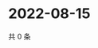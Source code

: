 # 2022-08-15

共 0 条

<!-- BEGIN WEIBO -->
<!-- 最后更新时间 Mon Aug 15 2022 04:15:48 GMT+0800 (China Standard Time) -->

<!-- END WEIBO -->
